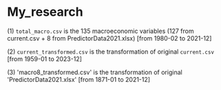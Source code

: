 # My_research

(1) `total_macro.csv` is the 135 macroeconomic variables (127 from current.csv + 8 from PredictorData2021.xlsx) [from 1980-02 to 2021-12]

(2) `current_transformed.csv` is the transformation of original `current.csv` [from 1959-01 to 2023-12]

(3) 'macro8_transformed.csv' is the transformation of original 'PredictorData2021.xlsx' [from 1871-01 to 2021-12]

